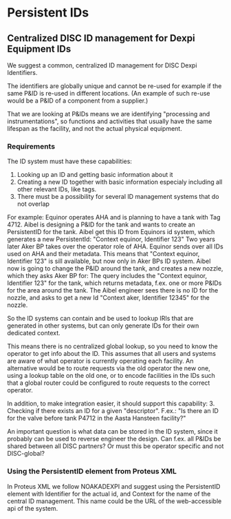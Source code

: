 # Persistent IDs

## Centralized DISC ID management for Dexpi Equipment IDs
We suggest a common, centralized ID management for DISC Dexpi Identifiers. 

The identifiers are globally unique and cannot be re-used for example if the same P&ID is re-used in different locations.
(An example of such re-use would be a P&ID of a component from a supplier.)

That we are looking at P&IDs means we are identifying 
"processing and instrumentations", so functions and activities 
that usually have the same 
lifespan as the facility, and not the actual physical equipment. 

### Requirements
The ID system must have these capabilities: 
1. Looking up an ID and getting basic information about it
2. Creating a new ID together with basic information especialy including all other relevant IDs, like tags.
3. There must be a possibility for several ID management systems that do not overlap

For example: 
Equinor operates AHA and is planning to have a tank with Tag 4712. Aibel is designing a P&ID for the tank and wants to create an PersistentID for the tank.
Aibel get this ID from Equinors id system, which generates a new PersistentId: "Context equinor, Identifier 123"
Two years later Aker BP takes over the operator role of AHA. Equinor sends over all IDs used on AHA and their metadata. 
This means that "Context equinor, Identifier 123" is sill available, but now only in Aker BPs ID system.
Aibel now is going to change the P&ID around the tank, and creates a new nozzle, which they asks Aker BP for: The
query includes the "Context equinor, Identifier 123" for the tank, which returns metadata, f.ex. one or more P&IDs for 
the area around the tank. The Aibel engineer sees there is no ID for the nozzle, 
and asks to get a new Id "Context aker, Identifier 12345" for the nozzle.

So the ID systems can contain and be used to lookup IRIs that are generated in other systems, but can only generate IDs
for their own dedicated context.

This means there is no centralized global lookup, so you need to know the operator to get info about the ID. 
This assumes that all users and systems are aware of what operator is currently operating each facility.
An alternative would be to route requests via the old operator the new one, using a lookup table on the old one, or
to encode facilities in the IDs such that a global router could be configured to route requests to the correct operator.


In addition, to make integration easier, it should support this capability:
3. Checking if there exists an ID for a given "descriptor". F.ex.: "Is there an ID for the valve before tank P4712 in the Aasta Hansteen facility?"

An important question is what data can be stored in the ID system, since it probably can be used to reverse engineer the design.
Can f.ex. all P&IDs be shared between all DISC partners? Or must this be operator specific and not DISC-global?

### Using the PersistentID element from Proteus XML
In Proteus XML we follow NOAKADEXPI and suggest using the PersistentID element with Identifier for the actual id,
and Context for the name of the central ID management. 
This name could be the URL of the web-accessible api of the system.

